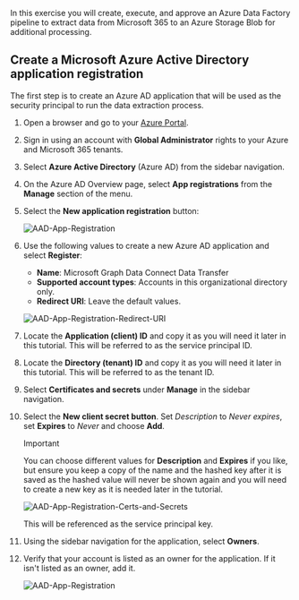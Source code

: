 <!-- markdownlint-disable MD002 MD041 -->

In this exercise you will create, execute, and approve an Azure Data Factory pipeline to extract data from Microsoft 365 to an Azure Storage Blob for additional processing.

## Create a Microsoft Azure Active Directory application registration

The first step is to create an Azure AD application that will be used as the security principal to run the data extraction process.

1. Open a browser and go to your [Azure Portal](https://portal.azure.com/).

1. Sign in using an account with **Global Administrator** rights to your Azure and Microsoft 365 tenants.

1. Select **Azure Active Directory** (Azure AD) from the sidebar navigation.

1. On the Azure AD Overview page, select **App registrations** from the **Manage** section of the menu.

1. Select the **New application registration** button:

    ![AAD-App-Registration](images/data-connect-azure-aad-app-reg.png)

1. Use the following values to create a new Azure AD application and select **Register**:

   - **Name**: Microsoft Graph Data Connect Data Transfer
   - **Supported account types**: Accounts in this organizational directory only.
   - **Redirect URI**: Leave the default values.

    ![AAD-App-Registration-Redirect-URI](images/data-connect-aad-redirect-uri.png)

1. Locate the **Application (client) ID** and copy it as you will need it later in this tutorial. This will be referred to as the service principal ID.

1. Locate the **Directory (tenant) ID** and copy it as you will need it later in this tutorial. This will be referred to as the tenant ID.

1. Select **Certificates and secrets** under **Manage** in the sidebar navigation.

1. Select the **New client secret button**. Set *Description* to _Never expires_, set **Expires** to _Never_ and choose **Add**.

    > [!IMPORTANT]
    > You can choose different values for **Description** and **Expires** if you like, but ensure you keep a copy of the name and the hashed key after it is saved as the hashed value will never be shown again and you will need to create a new key as it is needed later in the tutorial.

    ![AAD-App-Registration-Certs-and-Secrets](images/data-connect-aad-certs-secrets.png)

    This will be referenced as the service principal key.

1. Using the sidebar navigation for the application, select **Owners**.

1. Verify that your account is listed as an owner for the application. If it isn't listed as an owner, add it.

    ![AAD-App-Registration](images/data-connect-aad-app-owners.png)
